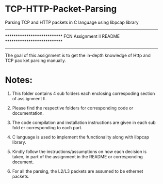 # TCP-HTTP-Packet-Parsing
Parsing TCP and HTTP packets in C language using libpcap library

********************************************************************************
*************************** FCN Assignment II README ***************************
********************************************************************************

The goal of this assignment is to get the in-depth knowledge of Http and TCP pac
ket parsing manually.

Notes:
======

1. This folder contains 4 sub folders each enclosing correspoding section of ass
ignment II.

2. Please find the respective folders for corresponding code or documentation.

3. The code compilation and installation instructions are given in each sub fold
er corresponding to each part.

4. C language is used to implement the functionality along with libpcap library.

5. Kindly follow the instructions/assumptions on how each decision is taken, in 
part of the assignment in the README or corresponding document.

6. For all the parsing, the L2/L3 packets are assumed to be ethernet packets.
